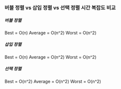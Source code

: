 ### 버블 정렬 vs 삽입 정렬 vs 선택 정렬 시간 복잡도 비교

##### 버블 정렬

Best = O(n)
Average = O(n^2)
Worst = O(n^2)

##### 삽입 정렬

Best = O(n)
Average = O(n^2)
Worst = O(n^2)

##### 선택 정렬

Best = O(n^2)
Average = O(n^2)
Worst = O(n^2)
